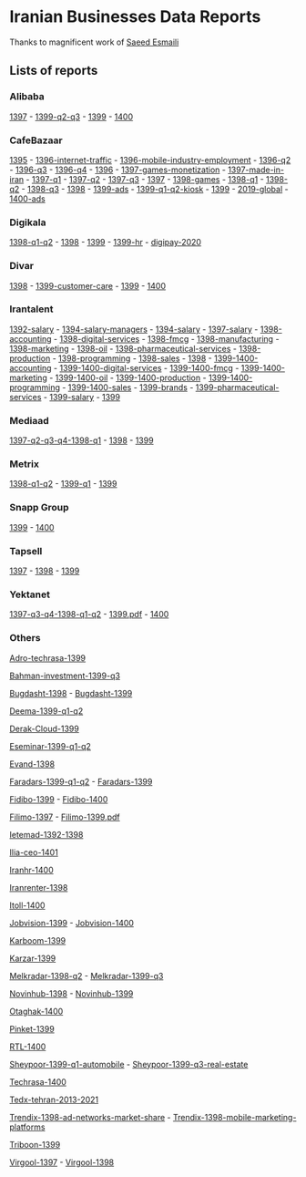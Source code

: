 # Iranian Businesses Data Reports

Thanks to magnificent work of [Saeed Esmaili](https://github.com/saeedesmaili/iranian-businesses-data-reports)

## Lists of reports

### Alibaba

[1397](https://github.com/MahdiMajidzadeh/iranian-businesses-data-reports/blob/main/reports/alibaba-1397.pdf?raw=true) - 
[1399-q2-q3](https://github.com/MahdiMajidzadeh/iranian-businesses-data-reports/blob/main/reports/alibaba-1399-q2-q3.pdf?raw=true) - 
[1399](https://github.com/MahdiMajidzadeh/iranian-businesses-data-reports/blob/main/reports/alibaba-1399.pdf?raw=true) - 
[1400](https://github.com/MahdiMajidzadeh/iranian-businesses-data-reports/blob/main/reports/alibaba-1400.pdf?raw=true)

### CafeBazaar

[1395](https://github.com/MahdiMajidzadeh/iranian-businesses-data-reports/blob/main/reports/cafebazaar-1395.pdf?raw=true) - 
[1396-internet-traffic](https://github.com/MahdiMajidzadeh/iranian-businesses-data-reports/blob/main/reports/cafebazaar-1396-internet-traffic.pdf?raw=true) - 
[1396-mobile-industry-employment](https://github.com/MahdiMajidzadeh/iranian-businesses-data-reports/blob/main/reports/cafebazaar-1396-mobile-industry-employment.pdf?raw=true) - 
[1396-q2](https://github.com/MahdiMajidzadeh/iranian-businesses-data-reports/blob/main/reports/cafebazaar-1396-q2.pdf?raw=true) - 
[1396-q3](https://github.com/MahdiMajidzadeh/iranian-businesses-data-reports/blob/main/reports/cafebazaar-1396-q3.pdf?raw=true) - 
[1396-q4](https://github.com/MahdiMajidzadeh/iranian-businesses-data-reports/blob/main/reports/cafebazaar-1396-q4.pdf?raw=true) - 
[1396](https://github.com/MahdiMajidzadeh/iranian-businesses-data-reports/blob/main/reports/cafebazaar-1396.pdf?raw=true) - 
[1397-games-monetization](https://github.com/MahdiMajidzadeh/iranian-businesses-data-reports/blob/main/reports/cafebazaar-1397-games-monetization.pdf?raw=true) - 
[1397-made-in-iran](https://github.com/MahdiMajidzadeh/iranian-businesses-data-reports/blob/main/reports/cafebazaar-1397-made-in-iran.pdf?raw=true) - 
[1397-q1](https://github.com/MahdiMajidzadeh/iranian-businesses-data-reports/blob/main/reports/cafebazaar-1397-q1.pdf?raw=true) - 
[1397-q2](https://github.com/MahdiMajidzadeh/iranian-businesses-data-reports/blob/main/reports/cafebazaar-1397-q2.pdf?raw=true) - 
[1397-q3](https://github.com/MahdiMajidzadeh/iranian-businesses-data-reports/blob/main/reports/cafebazaar-1397-q3.pdf?raw=true) - 
[1397](https://github.com/MahdiMajidzadeh/iranian-businesses-data-reports/blob/main/reports/cafebazaar-1397.pdf?raw=true) - 
[1398-games](https://github.com/MahdiMajidzadeh/iranian-businesses-data-reports/blob/main/reports/cafebazaar-1398-games.pdf?raw=true) - 
[1398-q1](https://github.com/MahdiMajidzadeh/iranian-businesses-data-reports/blob/main/reports/cafebazaar-1398-q1.pdf?raw=true) - 
[1398-q2](https://github.com/MahdiMajidzadeh/iranian-businesses-data-reports/blob/main/reports/cafebazaar-1398-q2.pdf?raw=true) - 
[1398-q3](https://github.com/MahdiMajidzadeh/iranian-businesses-data-reports/blob/main/reports/cafebazaar-1398-q3.pdf?raw=true) - 
[1398](https://github.com/MahdiMajidzadeh/iranian-businesses-data-reports/blob/main/reports/cafebazaar-1398.pdf?raw=true) - 
[1399-ads](https://github.com/MahdiMajidzadeh/iranian-businesses-data-reports/blob/main/reports/cafebazaar-1399-ads.pdf?raw=true) - 
[1399-q1-q2-kiosk](https://github.com/MahdiMajidzadeh/iranian-businesses-data-reports/blob/main/reports/cafebazaar-1399-q1-q2-kiosk.pdf?raw=true) - 
[1399](https://github.com/MahdiMajidzadeh/iranian-businesses-data-reports/blob/main/reports/cafebazaar-1399.pdf?raw=true) - 
[2019-global](https://github.com/MahdiMajidzadeh/iranian-businesses-data-reports/blob/main/reports/cafebazaar-2019-global.pdf?raw=true) - 
[1400-ads](https://github.com/MahdiMajidzadeh/iranian-businesses-data-reports/blob/main/reports/cafebazaar-ads-report-1400.pdf?raw=true)

### Digikala

[1398-q1-q2](https://github.com/MahdiMajidzadeh/iranian-businesses-data-reports/blob/main/reports/digikala-1398-q1-q2-fa.pdf?raw=true) - 
[1398](https://github.com/MahdiMajidzadeh/iranian-businesses-data-reports/blob/main/reports/digikala-1398.pdf?raw=true) - 
[1399](https://github.com/MahdiMajidzadeh/iranian-businesses-data-reports/blob/main/reports/digikala-1399.pdf?raw=true) - 
[1399-hr](https://github.com/MahdiMajidzadeh/iranian-businesses-data-reports/blob/main/reports/digikala-hr-1399.pdf?raw=true) - 
[digipay-2020](https://github.com/MahdiMajidzadeh/iranian-businesses-data-reports/blob/main/reports/digipay-2020.pdf?raw=true)

### Divar

[1398](https://github.com/MahdiMajidzadeh/iranian-businesses-data-reports/blob/main/reports/divar-1398.pdf?raw=true) - 
[1399-customer-care](https://github.com/MahdiMajidzadeh/iranian-businesses-data-reports/blob/main/reports/divar-1399-customer-care.pdf?raw=true) - 
[1399](https://github.com/MahdiMajidzadeh/iranian-businesses-data-reports/blob/main/reports/divar-1399.pdf?raw=true) - 
[1400](https://github.com/MahdiMajidzadeh/iranian-businesses-data-reports/blob/main/reports/divar-1400.pdf?raw=true)

### Irantalent

[1392-salary](https://github.com/MahdiMajidzadeh/iranian-businesses-data-reports/blob/main/reports/irantalent-1392-salary.pdf?raw=true) - 
[1394-salary-managers](https://github.com/MahdiMajidzadeh/iranian-businesses-data-reports/blob/main/reports/irantalent-1394-salary-managers.pdf?raw=true) - 
[1394-salary](https://github.com/MahdiMajidzadeh/iranian-businesses-data-reports/blob/main/reports/irantalent-1394-salary.pdf?raw=true) - 
[1397-salary](https://github.com/MahdiMajidzadeh/iranian-businesses-data-reports/blob/main/reports/irantalent-1397-salary.pdf?raw=true) - 
[1398-accounting](https://github.com/MahdiMajidzadeh/iranian-businesses-data-reports/blob/main/reports/irantalent-1398-accounting.pdf?raw=true) - 
[1398-digital-services](https://github.com/MahdiMajidzadeh/iranian-businesses-data-reports/blob/main/reports/irantalent-1398-digital-services.pdf?raw=true) - 
[1398-fmcg](https://github.com/MahdiMajidzadeh/iranian-businesses-data-reports/blob/main/reports/irantalent-1398-fmcg.pdf?raw=true) - 
[1398-manufacturing](https://github.com/MahdiMajidzadeh/iranian-businesses-data-reports/blob/main/reports/irantalent-1398-manufacturing.pdf?raw=true) - 
[1398-marketing](https://github.com/MahdiMajidzadeh/iranian-businesses-data-reports/blob/main/reports/irantalent-1398-marketing.pdf?raw=true) - 
[1398-oil](https://github.com/MahdiMajidzadeh/iranian-businesses-data-reports/blob/main/reports/irantalent-1398-oil.pdf?raw=true) - 
[1398-pharmaceutical-services](https://github.com/MahdiMajidzadeh/iranian-businesses-data-reports/blob/main/reports/irantalent-1398-pharmaceutical-services.pdf?raw=true) - 
[1398-production](https://github.com/MahdiMajidzadeh/iranian-businesses-data-reports/blob/main/reports/irantalent-1398-production.pdf?raw=true) - 
[1398-programming](https://github.com/MahdiMajidzadeh/iranian-businesses-data-reports/blob/main/reports/irantalent-1398-programming.pdf?raw=true) - 
[1398-sales](https://github.com/MahdiMajidzadeh/iranian-businesses-data-reports/blob/main/reports/irantalent-1398-sales.pdf?raw=true) - 
[1398](https://github.com/MahdiMajidzadeh/iranian-businesses-data-reports/blob/main/reports/irantalent-1398.pdf?raw=true) - 
[1399-1400-accounting](https://github.com/MahdiMajidzadeh/iranian-businesses-data-reports/blob/main/reports/irantalent-1399-1400-accounting.pdf?raw=true) - 
[1399-1400-digital-services](https://github.com/MahdiMajidzadeh/iranian-businesses-data-reports/blob/main/reports/irantalent-1399-1400-digital-services.pdf?raw=true) - 
[1399-1400-fmcg](https://github.com/MahdiMajidzadeh/iranian-businesses-data-reports/blob/main/reports/irantalent-1399-1400-fmcg.pdf?raw=true) - 
[1399-1400-marketing](https://github.com/MahdiMajidzadeh/iranian-businesses-data-reports/blob/main/reports/irantalent-1399-1400-marketing.pdf?raw=true) - 
[1399-1400-oil](https://github.com/MahdiMajidzadeh/iranian-businesses-data-reports/blob/main/reports/irantalent-1399-1400-oil.pdf?raw=true) - 
[1399-1400-production](https://github.com/MahdiMajidzadeh/iranian-businesses-data-reports/blob/main/reports/irantalent-1399-1400-production.pdf?raw=true) - 
[1399-1400-programming](https://github.com/MahdiMajidzadeh/iranian-businesses-data-reports/blob/main/reports/irantalent-1399-1400-programming.pdf?raw=true) - 
[1399-1400-sales](https://github.com/MahdiMajidzadeh/iranian-businesses-data-reports/blob/main/reports/irantalent-1399-1400-sales.pdf?raw=true) - 
[1399-brands](https://github.com/MahdiMajidzadeh/iranian-businesses-data-reports/blob/main/reports/irantalent-1399-brands.pdf?raw=true) - 
[1399-pharmaceutical-services](https://github.com/MahdiMajidzadeh/iranian-businesses-data-reports/blob/main/reports/irantalent-1399-pharmaceutical-services.pdf?raw=true) - 
[1399-salary](https://github.com/MahdiMajidzadeh/iranian-businesses-data-reports/blob/main/reports/irantalent-1399-salary.pdf?raw=true) - 
[1399](https://github.com/MahdiMajidzadeh/iranian-businesses-data-reports/blob/main/reports/irantalent-1399.pdf?raw=true)

### Mediaad

[1397-q2-q3-q4-1398-q1](https://github.com/MahdiMajidzadeh/iranian-businesses-data-reports/blob/main/reports/mediaad-1397-q2-q3-q4-1398-q1.pdf?raw=true) - 
[1398](https://github.com/MahdiMajidzadeh/iranian-businesses-data-reports/blob/main/reports/mediaad-1398.pdf?raw=true) - 
[1399](https://github.com/MahdiMajidzadeh/iranian-businesses-data-reports/blob/main/reports/mediaad-1399.pdf?raw=true)

### Metrix

[1398-q1-q2](https://github.com/MahdiMajidzadeh/iranian-businesses-data-reports/blob/main/reports/metrix-1398-q1-q2.pdf?raw=true) - 
[1399-q1](https://github.com/MahdiMajidzadeh/iranian-businesses-data-reports/blob/main/reports/metrix-1399-q1.pdf?raw=true) - 
[1399](https://github.com/MahdiMajidzadeh/iranian-businesses-data-reports/blob/main/reports/metrix-1399.pdf?raw=true)

### Snapp Group

[1399](https://github.com/MahdiMajidzadeh/iranian-businesses-data-reports/blob/main/reports/snapp-group-1399.pdf?raw=true) - 
[1400](https://github.com/MahdiMajidzadeh/iranian-businesses-data-reports/blob/main/reports/snapp-group-1400.pdf?raw=true)

### Tapsell

[1397](https://github.com/MahdiMajidzadeh/iranian-businesses-data-reports/blob/main/reports/tapsell-1397.pdf?raw=true) - 
[1398](https://github.com/MahdiMajidzadeh/iranian-businesses-data-reports/blob/main/reports/tapsell-1398.pdf?raw=true) - 
[1399](https://github.com/MahdiMajidzadeh/iranian-businesses-data-reports/blob/main/reports/tapsell-1399.pdf?raw=true)

### Yektanet

[1397-q3-q4-1398-q1-q2](https://github.com/MahdiMajidzadeh/iranian-businesses-data-reports/blob/main/reports/yektanet-1397-q3-q4-1398-q1-q2.pdf?raw=true) - 
[1399.pdf](https://github.com/MahdiMajidzadeh/iranian-businesses-data-reports/blob/main/reports/yektanet-1399.pdf?raw=true) - 
[1400](https://github.com/MahdiMajidzadeh/iranian-businesses-data-reports/blob/main/reports/yektanet-1400.pdf?raw=true)


### Others

[Adro-techrasa-1399](https://github.com/MahdiMajidzadeh/iranian-businesses-data-reports/blob/main/reports/adro-techrasa-1399.pdf?raw=true)

[Bahman-investment-1399-q3](https://github.com/MahdiMajidzadeh/iranian-businesses-data-reports/blob/main/reports/bahman-investment-1399-q3.pdf?raw=true)

[Bugdasht-1398](https://github.com/MahdiMajidzadeh/iranian-businesses-data-reports/blob/main/reports/bugdasht-1398.pdf?raw=true) - 
[Bugdasht-1399](https://github.com/MahdiMajidzadeh/iranian-businesses-data-reports/blob/main/reports/bugdasht-1399.pdf?raw=true) 

[Deema-1399-q1-q2](https://github.com/MahdiMajidzadeh/iranian-businesses-data-reports/blob/main/reports/deema-1399-q1-q2.pdf?raw=true)

[Derak-Cloud-1399](https://github.com/MahdiMajidzadeh/iranian-businesses-data-reports/blob/main/reports/derak-cloud-1399.pdf?raw=true)

[Eseminar-1399-q1-q2](https://github.com/MahdiMajidzadeh/iranian-businesses-data-reports/blob/main/reports/eseminar-1399-q1-q2.pdf?raw=true)

[Evand-1398](https://github.com/MahdiMajidzadeh/iranian-businesses-data-reports/blob/main/reports/evand-1398.pdf?raw=true)

[Faradars-1399-q1-q2](https://github.com/MahdiMajidzadeh/iranian-businesses-data-reports/blob/main/reports/faradars-1399-q1-q2.pdf?raw=true) - 
[Faradars-1399](https://github.com/MahdiMajidzadeh/iranian-businesses-data-reports/blob/main/reports/faradars-1399.pdf?raw=true)

[Fidibo-1399](https://github.com/MahdiMajidzadeh/iranian-businesses-data-reports/blob/main/reports/fidibo-1399.pdf?raw=true) - 
[Fidibo-1400](https://github.com/MahdiMajidzadeh/iranian-businesses-data-reports/blob/main/reports/fidibo-1400.pdf?raw=true)

[Filimo-1397](https://github.com/MahdiMajidzadeh/iranian-businesses-data-reports/blob/main/reports/filimo-1397.pdf?raw=true) - 
[Filimo-1399.pdf](https://github.com/MahdiMajidzadeh/iranian-businesses-data-reports/blob/main/reports/filimo-1399.pdf?raw=true)

[Ietemad-1392-1398](https://github.com/MahdiMajidzadeh/iranian-businesses-data-reports/blob/main/reports/ietemad-1392-1398.pdf?raw=true)

[Ilia-ceo-1401](https://github.com/MahdiMajidzadeh/iranian-businesses-data-reports/blob/main/reports/ilia-ceo-1401.pdf?raw=true)

[Iranhr-1400](https://github.com/MahdiMajidzadeh/iranian-businesses-data-reports/blob/main/reports/iranhr-1400.pdf?raw=true)

[Iranrenter-1398](https://github.com/MahdiMajidzadeh/iranian-businesses-data-reports/blob/main/reports/iranrenter-1398.pdf?raw=true)

[Itoll-1400](https://github.com/MahdiMajidzadeh/iranian-businesses-data-reports/blob/main/reports/itoll-1400.pdf?raw=true)

[Jobvision-1399](https://github.com/MahdiMajidzadeh/iranian-businesses-data-reports/blob/main/reports/jobvision-1399.pdf?raw=true) - 
[Jobvision-1400](https://github.com/MahdiMajidzadeh/iranian-businesses-data-reports/blob/main/reports/jobvision-1400.pdf?raw=true)

[Karboom-1399](https://github.com/MahdiMajidzadeh/iranian-businesses-data-reports/blob/main/reports/karboom-1399.pdf?raw=true)

[Karzar-1399](https://github.com/MahdiMajidzadeh/iranian-businesses-data-reports/blob/main/reports/karzar-1399.pdf?raw=true)

[Melkradar-1398-q2](https://github.com/MahdiMajidzadeh/iranian-businesses-data-reports/blob/main/reports/melkradar-1398-q2.pdf?raw=true) - 
[Melkradar-1399-q3](https://github.com/MahdiMajidzadeh/iranian-businesses-data-reports/blob/main/reports/melkradar-1399-q3.pdf?raw=true)

[Novinhub-1398](https://github.com/MahdiMajidzadeh/iranian-businesses-data-reports/blob/main/reports/novinhub-1398.pdf?raw=true) - 
[Novinhub-1399](https://github.com/MahdiMajidzadeh/iranian-businesses-data-reports/blob/main/reports/novinhub-1399.pdf?raw=true)

[Otaghak-1400](https://github.com/MahdiMajidzadeh/iranian-businesses-data-reports/blob/main/reports/otaghak-1400.pdf?raw=true)

[Pinket-1399](https://github.com/MahdiMajidzadeh/iranian-businesses-data-reports/blob/main/reports/pinket-1399.pdf?raw=true)

[RTL-1400](https://github.com/MahdiMajidzadeh/iranian-businesses-data-reports/blob/main/reports/rtl-1400.pdf?raw=true)

[Sheypoor-1399-q1-automobile](https://github.com/MahdiMajidzadeh/iranian-businesses-data-reports/blob/main/reports/sheypoor-1399-q1-automobile.pdf?raw=true) - 
[Sheypoor-1399-q3-real-estate](https://github.com/MahdiMajidzadeh/iranian-businesses-data-reports/blob/main/reports/sheypoor-1399-q3-real-estate.pdf?raw=true)

[Techrasa-1400](https://github.com/MahdiMajidzadeh/iranian-businesses-data-reports/blob/main/reports/techrasa-1400.pdf?raw=true)

[Tedx-tehran-2013-2021](https://github.com/MahdiMajidzadeh/iranian-businesses-data-reports/blob/main/reports/tedx-tehran-2013-2021.pdf?raw=true)

[Trendix-1398-ad-networks-market-share](https://github.com/MahdiMajidzadeh/iranian-businesses-data-reports/blob/main/reports/trendix-1398-ad-networks-market-share.pdf?raw=true) - 
[Trendix-1398-mobile-marketing-platforms](https://github.com/MahdiMajidzadeh/iranian-businesses-data-reports/blob/main/reports/trendix-1398-mobile-marketing-platforms.pdf?raw=true)

[Triboon-1399](https://github.com/MahdiMajidzadeh/iranian-businesses-data-reports/blob/main/reports/triboon-1399.pdf?raw=true)

[Virgool-1397](https://github.com/MahdiMajidzadeh/iranian-businesses-data-reports/blob/main/reports/virgool-97.pdf?raw=true) - 
[Virgool-1398](https://github.com/MahdiMajidzadeh/iranian-businesses-data-reports/blob/main/reports/virgool-98.pdf?raw=true)

